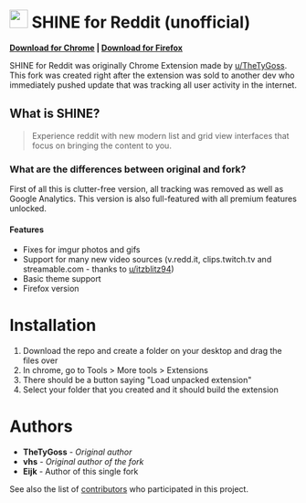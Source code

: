 # <img src="https://github.com/voythas/shine-unofficial/raw/master/icon-128.png" width="32"> SHINE for Reddit (unofficial)

**[Download for Chrome](https://chrome.google.com/webstore/detail/shine-for-reddit-unoffici/dlbccbcpelghmhkhmpefncahafgigkek) | [Download for Firefox](https://addons.mozilla.org/PL/firefox/addon/shine-reddit/)**

SHINE for Reddit was originally Chrome Extension made by [u/TheTyGoss](https://www.reddit.com/user/thetygoss/posts/). This fork was created right after the extension was sold to another dev who immediately pushed update that was tracking all user activity in the internet.

## What is SHINE?

> Experience reddit with new modern list and grid view interfaces that focus on bringing the content to you.


### What are the differences between original and fork?

First of all this is clutter-free version, all tracking was removed as well as Google Analytics. This version is also full-featured with all premium features unlocked.

#### Features
* Fixes for imgur photos and gifs
* Support for many new video sources (v.redd.it, clips.twitch.tv and streamable.com - thanks to [u/itzblitz94](https://www.reddit.com/u/itzblitz94))
* Basic theme support
* Firefox version

# Installation

1. Download the repo and create a folder on your desktop and drag the files over
2. In chrome, go to Tools > More tools > Extensions
3. There should be a button saying "Load unpacked extension"
4. Select your folder that you created and it should build the extension

# Authors

* **TheTyGoss** - *Original author*
* **vhs** - *Original author of the fork*
* **Eijk** - Author of this single fork

See also the list of [contributors](https://github.com/voythas/shine-unofficial/contributors) who participated in this project.
